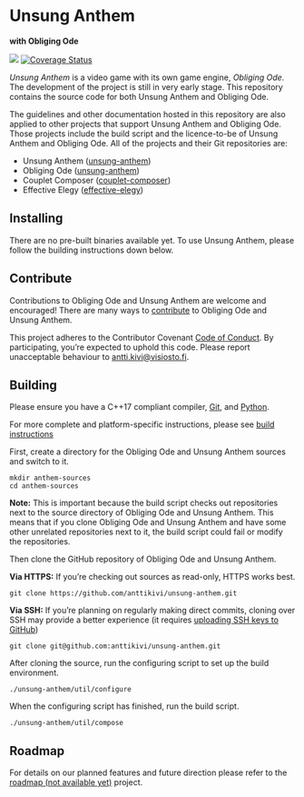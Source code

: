 # Unsung Anthem
**with Obliging Ode**

![](https://github.com/anttikivi/unsung-anthem/workflows/Main%20workflow/badge.svg) [![Coverage Status](https://coveralls.io/repos/github/anttikivi/unsung-anthem/badge.svg?branch=develop)](https://coveralls.io/github/anttikivi/unsung-anthem?branch=develop)

*Unsung Anthem* is a video game with its own game engine, *Obliging Ode*. The development of the project is still in very early stage. This repository contains the source code for both Unsung Anthem and Obliging Ode.

The guidelines and other documentation hosted in this repository are also applied to other projects that support Unsung Anthem and Obliging Ode. Those projects include the build script and the licence-to-be of Unsung Anthem and Obliging Ode. All of the projects and their Git repositories are:

* Unsung Anthem ([unsung-anthem](https://github.com/anttikivi/unsung-anthem))
* Obliging Ode ([unsung-anthem](https://github.com/anttikivi/unsung-anthem))
* Couplet Composer ([couplet-composer](https://github.com/anttikivi/couplet-composer))
* Effective Elegy ([effective-elegy](https://github.com/anttikivi/effective-elegy))

## Installing

There are no pre-built binaries available yet. To use Unsung Anthem, please follow the building instructions down below.

## Contribute

Contributions to Obliging Ode and Unsung Anthem are welcome and encouraged! There are many ways to [contribute](CONTRIBUTING.md) to Obliging Ode and Unsung Anthem.

This project adheres to the Contributor Covenant [Code of Conduct](CODE_OF_CONDUCT.md). By participating, you’re expected to uphold this code. Please report unacceptable behaviour to antti.kivi@visiosto.fi.

## Building

Please ensure you have a C++17 compliant compiler, [Git](https://git-scm.com), and [Python](https://python.org).

For more complete and platform-specific instructions, please see [build instructions](docs/BUILDING.md)

First, create a directory for the Obliging Ode and Unsung Anthem sources and switch to it.

    mkdir anthem-sources
    cd anthem-sources

**Note:** This is important because the build script checks out repositories next to the source directory of Obliging Ode and Unsung Anthem. This means that if you clone Obliging Ode and Unsung Anthem and have some other unrelated repositories next to it, the build script could fail or modify the repositories.

Then clone the GitHub repository of Obliging Ode and Unsung Anthem.

**Via HTTPS:** If you’re checking out sources as read-only, HTTPS works best.

    git clone https://github.com/anttikivi/unsung-anthem.git

**Via SSH:** If you’re planning on regularly making direct commits, cloning over SSH may provide a better experience (it requires [uploading SSH keys to GitHub](https://help.github.com/articles/adding-a-new-ssh-key-to-your-github-account/))

    git clone git@github.com:anttikivi/unsung-anthem.git

After cloning the source, run the configuring script to set up the build environment.

    ./unsung-anthem/util/configure

When the configuring script has finished, run the build script.

    ./unsung-anthem/util/compose


## Roadmap

For details on our planned features and future direction please refer to the [roadmap (not available yet)](https://github.com/anttikivi/unsung-anthem) project.
